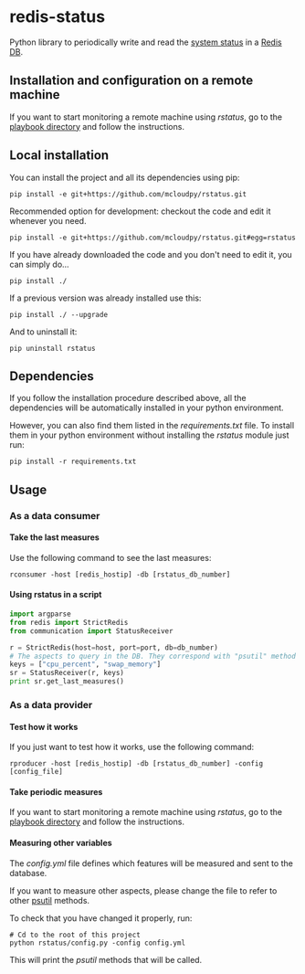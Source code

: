 # redis-status

Python library to periodically write and read the [system status](http://pythonhosted.org/psutil/) in a [Redis DB](http://redis.io/).


## Installation and configuration on a remote machine

If you want to start monitoring a remote machine using _rstatus_, go to the [playbook directory](playbook) and follow the instructions.


## Local installation

You can install the project and all its dependencies using pip:

    pip install -e git+https://github.com/mcloudpy/rstatus.git

Recommended option for development: checkout the code and edit it whenever you need.
 
    pip install -e git+https://github.com/mcloudpy/rstatus.git#egg=rstatus

If you have already downloaded the code and you don't need to edit it, you can simply do...
 
    pip install ./

If a previous version was already installed use this:
 
    pip install ./ --upgrade

And to uninstall it:

    pip uninstall rstatus


## Dependencies

If you follow the installation procedure described above, all the dependencies will be automatically installed in your python environment.

However, you can also find them listed in the _requirements.txt_ file.
To install them in your python environment without installing the _rstatus_ module just run:

    pip install -r requirements.txt


## Usage

### As a data consumer

#### Take the last measures

Use the following command to see the last measures:

    rconsumer -host [redis_hostip] -db [rstatus_db_number]

#### Using rstatus in a script

```python
import argparse
from redis import StrictRedis
from communication import StatusReceiver

r = StrictRedis(host=host, port=port, db=db_number)
# The aspects to query in the DB. They correspond with "psutil" method names.
keys = ["cpu_percent", "swap_memory"]
sr = StatusReceiver(r, keys)
print sr.get_last_measures()
```


### As a data provider

#### Test how it works

If you just want to test how it works, use the following command:

    rproducer -host [redis_hostip] -db [rstatus_db_number] -config [config_file]

#### Take periodic measures

If you want to start monitoring a remote machine using _rstatus_, go to the [playbook directory](playbook) and follow the instructions.

#### Measuring other variables

The _config.yml_ file defines which features will be measured and sent to the database.

If you want to measure other aspects, please change the file to refer to other [psutil](https://github.com/giampaolo/psutil/) methods.

To check that you have changed it properly, run:

    # Cd to the root of this project
    python rstatus/config.py -config config.yml

This will print the _psutil_ methods that will be called.
